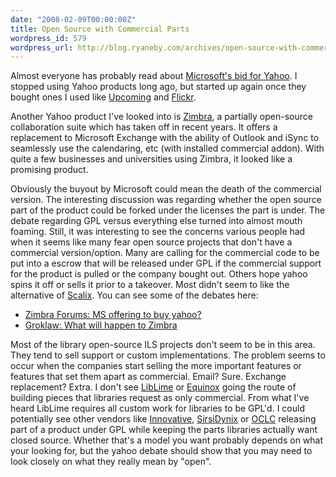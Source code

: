 ```yaml
---
date: "2008-02-09T00:00:00Z"
title: Open Source with Commercial Parts
wordpress_id: 579
wordpress_url: http://blog.ryaneby.com/archives/open-source-with-commercial-parts/
---
```

Almost everyone has probably read about <a href="http://marketplace.publicradio.org/display/web/2008/02/01/microsoft_bids_for_yahoo/">Microsoft's bid for Yahoo</a>. I stopped using Yahoo products long ago, but started up again once they bought ones I used like <a href="http://upcoming.yahoo.com/">Upcoming</a> and <a href="http://flickr.com">Flickr</a>.

Another Yahoo product I've looked into is <a href="http://www.zimbra.com/">Zimbra</a>, a partially open-source collaboration suite which has taken off in recent years. It offers a replacement to Microsoft Exchange with the ability of Outlook and iSync to seamlessly use the calendaring, etc (with installed commercial addon). With quite a few businesses and universities using Zimbra, it looked like a promising product. 

Obviously the buyout by Microsoft could mean the death of the commercial version. The interesting discussion was regarding whether the open source part of the product could be forked under the licenses the part is under. The debate regarding GPL versus everything else turned into almost mouth foaming. Still, it was interesting to see the concerns various people had when it seems like many fear open source projects that don't have a commercial version/option. Many are calling for the commercial code to be put into a escrow that will be released under GPL if the commercial support for the product is pulled or the company bought out. Others hope yahoo spins it off or sells it prior to a takeover. Most didn't seem to like the alternative of <a href="http://www.scalix.com/">Scalix</a>. You can see some of the debates here:

<ul>
<li><a href="http://www.zimbra.com/forums/zimbra-success-stories/14964-ms-offering-buy-yahoo.html">Zimbra Forums: MS offering to buy yahoo?</a></li>
<li><a href="http://www.groklaw.net/article.php?story=20080205073920414">Groklaw: What will happen to Zimbra</a></li>
</ul>

Most of the library open-source ILS projects don't seem to be in this area. They tend to sell support or custom implementations. The problem seems to occur when the companies start selling the more important features or features that set them apart as commercial. Email? Sure. Exchange replacement? Extra. I don't see <a href="http://liblime.com/">LibLime</a> or <a href="http://esilibrary.com/esi/">Equinox</a> going the route of building pieces  that libraries request as only commercial. From what I've heard LibLime requires all custom work for libraries to be GPL'd. I could potentially see other vendors like <a href="http://iii.com/">Innovative</a>, <a href="http://www.sirsidynix.com/">SirsiDynix</a> or <a href="http://www.oclc.org/">OCLC</a> releasing part of a product under GPL while keeping the parts libraries actually want closed source. Whether that's a model you want probably depends on what your looking for, but the yahoo debate should show that you may need to look closely on what they really mean by "open".
